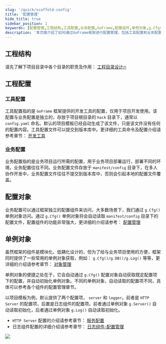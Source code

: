 ```yaml
---
slug: '/quick/scaffold-config'
title: '配置管理'
hide_title: true
sidebar_position: 1
keywords: [配置管理,工程结构,工具配置,业务配置,GoFrame,配置组件,单例对象,g.Cfg(),HTTP Server,日志组件]
description: '本页面介绍了如何通过GoFrame框架进行配置管理，包括工具配置和业务配置。工程配置被分为存储在项目根目录的工具配置和特定环境的业务配置。通过g.Cfg()单例对象，可以方便地访问配置对象，实现自动初始化。本文还涉及HTTP Server和日志组件的配置管理，提供了实用的项目开发经验。'
---
```


## 工程结构

请先了解下项目目录中各个目录的职责及作用： [工程目录设计🔥](../../docs/框架设计/工程开发设计/工程目录设计.md)

## 工程配置

### 工具配置

工具配置指的是 `GoFrame` 框架提供的开发工具的配置，仅用于项目开发使用。该配置与业务配置是独立的，存放于项目根目录的 `hack` 目录下，通常以 `config.yaml` 命名。默认的项目模板已经自动生成了该文件，只是该文件没有任何的配置内容。工具配置文件可以提交到版本库中。更详细的工具命令及配置介绍请参考章节： [开发工具](../../docs/开发工具/开发工具.md)

### 业务配置

业务配置指的是业务项目运行所需的配置，用于业务项目部署运行，部署不同的环境，业务配置往往不同。业务配置文件存放于 `manifest/config` 目录下，在多人协作开发中，业务配置文件往往不提交到版本库中，否则会引起本地的配置文件覆盖。

## 配置对象

业务配置可以通过框架独立的配置组件来访问，大多数场景下，我们通过 `g.Cfg()` 单例对象访问。通过 `g.Cfg()` 单例对象将会自动读取 `manifest/config` 目录下的配置文件，配置组件的功能非常强大，更详细的介绍请参考： [配置管理](../../docs/核心组件/配置管理/配置管理.md)

## 单例对象

虽然框架的组件是模块化、低耦化设计的，但为了给与业务项目使用的方便，框架同时提供了一些常用的单例对象获取，例如： `g.Cfg()/g.DB()/g.Log()` 等等，更详细的介绍请参考章节： [对象管理](../../docs/核心组件/对象管理.md)

单例对象的便捷之处在于，它会自动通过 `g.Cfg()` 配置对象自动获取既定配置项下的配置，并自动初始化单例对象。不同的单例对象，自动读取的配置项不同，具体可以参考各个组件的配置管理章节。

以项目模板为例，默认提供了两个配置项， `server` 和 `logger`。前者是 `HTTP Server` 的配置项，后置是日志组件的配置项。前者通过单例对象 `g.Server()` 自动读取初始化，后者通过单例对象 `g.Log()` 自动读取初始化。

- `HTTP Server` 配置的介绍请参考章节： [服务配置](../../docs/WEB服务开发/服务配置/服务配置.md)
- 日志组件配置的详细介绍请参考章节： [日志组件-配置管理](../../docs/核心组件/日志组件/日志组件-配置管理.md)

![](/markdown/e9d2b468d5aff664dff56388ad14d182.png)